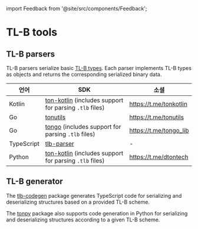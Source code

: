 import Feedback from '@site/src/components/Feedback';

# TL-B tools

## TL-B parsers

TL-B parsers serialize basic [TL-B types](/v3/documentation/data-formats/tlb/tl-b-types). Each parser implements TL-B types as objects and returns the corresponding serialized binary data.

| 언어         | SDK                                                                                                                                    | 소셜                                                                          |
| ---------- | -------------------------------------------------------------------------------------------------------------------------------------- | --------------------------------------------------------------------------- |
| Kotlin     | [ton-kotlin](https://github.com/ton-community/ton-kotlin/tree/main/tlb) (includes support for parsing `.tlb` files) | https://t.me/tonkotlin                      |
| Go         | [tonutils](https://github.com/xssnick/tonutils-go/tree/master/tlb)                                                                     | https://t.me/tonutils                       |
| Go         | [tongo](https://github.com/tonkeeper/tongo/tree/master/tlb) (includes support for parsing `.tlb` files)             | https://t.me/tongo_lib |
| TypeScript | [tlb-parser](https://github.com/ton-community/tlb-parser)                                                                              | -                                                                           |
| Python     | [ton-kotlin](https://github.com/disintar/tonpy) (includes support for parsing `.tlb` files)                         | https://t.me/dtontech                       |

## TL-B generator

The [tlb-codegen](https://github.com/ton-community/tlb-codegen) package generates TypeScript code for serializing and deserializing structures based on a provided TL-B scheme.

The [tonpy](https://github.com/disintar/tonpy) package also supports code generation in Python for serializing and deserializing structures according to a given TL-B scheme. <Feedback />

